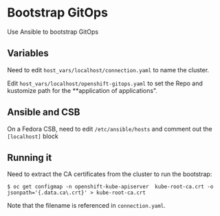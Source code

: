 # Bootstrap GitOps

Use Ansible to bootstrap GitOps

## Variables

Need to edit `host_vars/localhost/connection.yaml` to name the cluster.

Edit `host_vars/localhost/openshift-gitops.yaml` to set the Repo and kustomize path for the **application of applications".

## Ansible and CSB

On a Fedora CSB, need to edit `/etc/ansible/hosts` and comment out the `[localhost]` block

## Running it

Need to extract the CA certificates from the cluster to run the bootstrap:

`$ oc get configmap -n openshift-kube-apiserver  kube-root-ca.crt -o jsonpath='{.data.ca\.crt}' > kube-root-ca.crt`

Note that the filename is referenced in `connection.yaml`.
